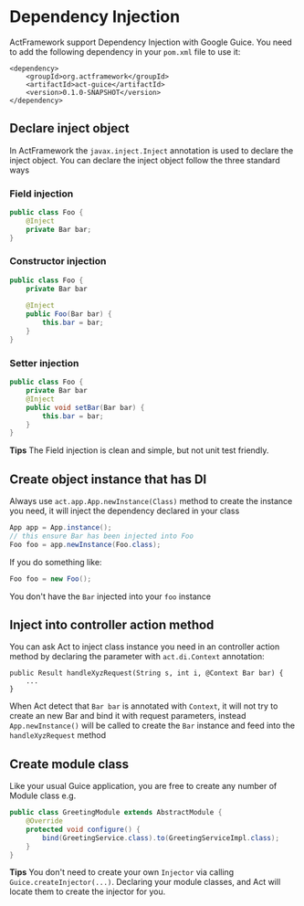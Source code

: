 # Dependency Injection

ActFramework support Dependency Injection with Google Guice. You need to add the following dependency in your `pom.xml` file to use it:

```
<dependency>
    <groupId>org.actframework</groupId>
    <artifactId>act-guice</artifactId>
    <version>0.1.0-SNAPSHOT</version>
</dependency>
```

## Declare inject object

In ActFramework the `javax.inject.Inject` annotation is used to declare the inject object. You can declare the inject object follow the three standard ways

### Field injection

```java
public class Foo {
    @Inject
    private Bar bar;
}
```

### Constructor injection

```java
public class Foo {
    private Bar bar
    
    @Inject
    public Foo(Bar bar) {
        this.bar = bar;
    }
}
```

### Setter injection

```java
public class Foo {
    private Bar bar
    @Inject
    public void setBar(Bar bar) {
        this.bar = bar;
    }
}
```

**Tips** The Field injection is clean and simple, but not unit test friendly.

## Create object instance that has DI

Always use `act.app.App.newInstance(Class)` method to create the instance you need, it will inject the dependency declared in your class

```java
App app = App.instance();
// this ensure Bar has been injected into Foo
Foo foo = app.newInstance(Foo.class);
```

If you do something like:

```java
Foo foo = new Foo();
```

You don't have the `Bar` injected into your `foo` instance

## Inject into controller action method

You can ask Act to inject class instance you need in an controller action method by declaring the parameter with `act.di.Context` annotation:

```
public Result handleXyzRequest(String s, int i, @Context Bar bar) {
    ...
}
```

When Act detect that `Bar bar` is annotated with `Context`, it will not try to create an new Bar and bind it with request parameters, instead `App.newInstance()` will be called to create the `Bar` instance and feed into the `handleXyzRequest` method

## Create module class

Like your usual Guice application, you are free to create any number of Module class e.g.

```java
public class GreetingModule extends AbstractModule {
    @Override
    protected void configure() {
        bind(GreetingService.class).to(GreetingServiceImpl.class);
    }
}
```

**Tips** You don't need to create your own `Injector` via calling `Guice.createInjector(...)`. Declaring your module classes, and Act will locate them to create the injector for you. 